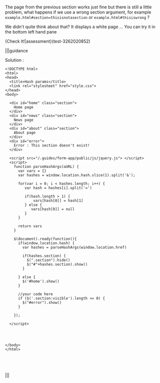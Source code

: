 The page from the previous section works just fine but there is still a little problem, what happens if we use a wrong section argument, for example `example.html#section=thisisnotasection` or `example.html#thisiswrong` ?

We didn't quite think about that? It displays a white page ... You can try it in the bottom left hand pane

{Check It!|assessment}(test-3262020852)


|||guidance

Solution :

```
<!DOCTYPE html>
<html>
<head>
  <title>Hash params</title>
  <link rel="stylesheet" href="style.css">
</head>
<body>
  
  <div id="home" class="section">
    Home page
  </div>
  <div id="news" class="section">
    News page 
  </div>
  <div id="about" class="section">
    About page 
  </div>
  <div id="error">
    Error : This section doesn't exist!
  </div>
  
  <script src="/.guides/form-app/public/js/jquery.js"> </script>
  <script>
    function parseHashArgs(aURL) {
      var vars = {}
      var hashes = window.location.hash.slice(1).split('&');

      for(var i = 0; i < hashes.length; i++) {
         var hash = hashes[i].split('=')

         if(hash.length > 1) {
             vars[hash[0]] = hash[1]
         } else {
            vars[hash[0]] = null
         }      
      }

      return vars
    }
    
    $(document).ready(function(){
      if(window.location.hash) {
        var hashes = parseHashArgs(window.location.href)
        
        if(hashes.section) {
          $(".section").hide()
          $("#"+hashes.section).show()
        } 
        
      } else {
        $('#home').show()
      }
      
      //your code here
      if ($('.section:visible').length <= 0) {
        $("#error").show()
      }
      
    });
    
  </script>
  
  
  
  
</body>
</html>



        
```

|||

